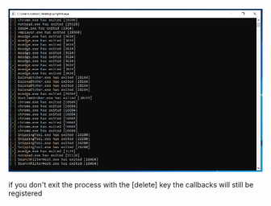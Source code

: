 ![?](image.png)

if you don't exit the process with the [delete] key the callbacks will still be registered
